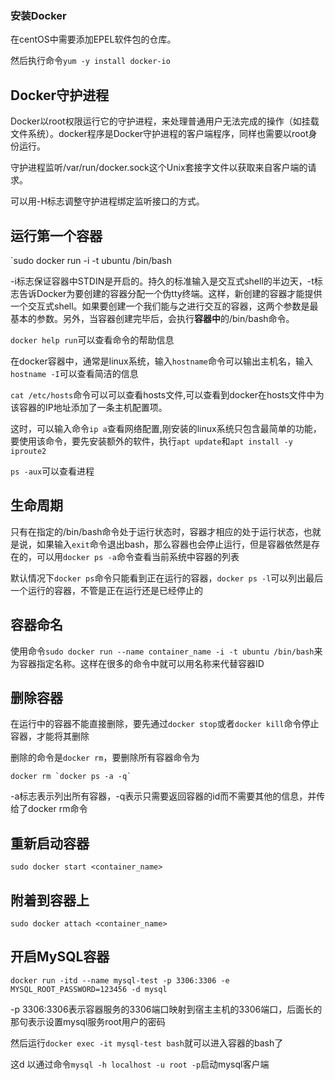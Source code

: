 ### 安装Docker

在centOS中需要添加EPEL软件包的仓库。

然后执行命令`yum -y install docker-io`

## Docker守护进程

Docker以root权限运行它的守护进程，来处理普通用户无法完成的操作（如挂载文件系统）。docker程序是Docker守护进程的客户端程序，同样也需要以root身份运行。

守护进程监听/var/run/docker.sock这个Unix套接字文件以获取来自客户端的请求。

可以用-H标志调整守护进程绑定监听接口的方式。

## 运行第一个容器

`sudo docker run -i -t ubuntu /bin/bash

-i标志保证容器中STDIN是开启的。持久的标准输入是交互式shell的半边天，-t标志告诉Docker为要创建的容器分配一个伪tty终端。这样，新创建的容器才能提供一个交互式shell。如果要创建一个我们能与之进行交互的容器，这两个参数是最基本的参数。另外，当容器创建完毕后，会执行**容器中**的/bin/bash命令。

`docker help run`可以查看命令的帮助信息

在docker容器中，通常是linux系统，输入`hostname`命令可以输出主机名，输入`hostname -I`可以查看简洁的信息

`cat /etc/hosts`命令可以可以查看hosts文件,可以查看到docker在hosts文件中为该容器的IP地址添加了一条主机配置项。

这时，可以输入命令`ip a`查看网络配置,刚安装的linux系统只包含最简单的功能，要使用该命令，要先安装额外的软件，执行`apt update`和`apt install -y iproute2`

`ps -aux`可以查看进程

## 生命周期

只有在指定的/bin/bash命令处于运行状态时，容器才相应的处于运行状态，也就是说，如果输入`exit`命令退出bash，那么容器也会停止运行，但是容器依然是存在的，可以用`docker ps -a`命令查看当前系统中容器的列表

默认情况下`docker ps`命令只能看到正在运行的容器，`docker ps -l`可以列出最后一个运行的容器，不管是正在运行还是已经停止的

## 容器命名

使用命令`sudo docker run --name container_name -i -t ubuntu /bin/bash`来为容器指定名称。这样在很多的命令中就可以用名称来代替容器ID

## 删除容器

在运行中的容器不能直接删除，要先通过`docker stop`或者`docker kill`命令停止容器，才能将其删除

删除的命令是`docker rm`，要删除所有容器命令为

```
docker rm `docker ps -a -q`
```

-a标志表示列出所有容器，-q表示只需要返回容器的id而不需要其他的信息，并传给了docker rm命令

## 重新启动容器

`sudo docker start <container_name>`

## 附着到容器上

`sudo docker attach <container_name>`

## 开启MySQL容器

`docker run -itd --name mysql-test -p 3306:3306 -e MYSQL_ROOT_PASSWORD=123456 -d mysql`

-p 3306:3306表示容器服务的3306端口映射到宿主主机的3306端口，后面长的那句表示设置mysql服务root用户的密码

然后运行`docker exec -it mysql-test bash`就可以进入容器的bash了

这d 以通过命令`mysql -h localhost -u root -p`启动mysql客户端